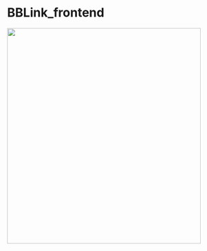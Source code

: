 # BBLink_frontend
<img src="https://user-images.githubusercontent.com/89725142/211133770-f332f567-da2b-4867-bc48-f11fac8db32b.png"  width="450" height="500">
